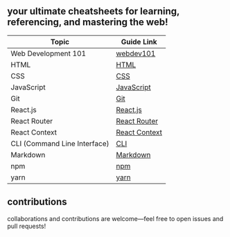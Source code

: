 ## your ultimate cheatsheets for learning, referencing, and mastering the web!

| Topic                | Guide Link                                          |
|----------------------|-----------------------------------------------------|
| Web Development 101                | [webdev101](web-dev-101.md)                         | 
| HTML                 | [HTML](cheatsheets/html.md)                         | 
| CSS                  | [CSS](cheatsheets/css.md)                           |
| JavaScript           | [JavaScript](cheatsheets/javascript.md)             |
| Git                  | [Git](cheatsheets/git.md)                           |
| React.js             | [React.js](cheatsheets/reactjs.md)                  |
| React Router         | [React Router](cheatsheets/react-router.md)         |
| React Context        | [React Context](cheatsheets/react-context.md)       |
| CLI (Command Line Interface)       | [CLI](cheatsheets/cli.md)             |
| Markdown             | [Markdown](cheatsheets/markdown.md)                 |
| npm                  | [npm](cheatsheets/npm.md)                           |
| yarn                 | [yarn](cheatsheets/yarn.md)                         |


## contributions

collaborations and contributions are welcome—feel free to open issues and pull requests!
